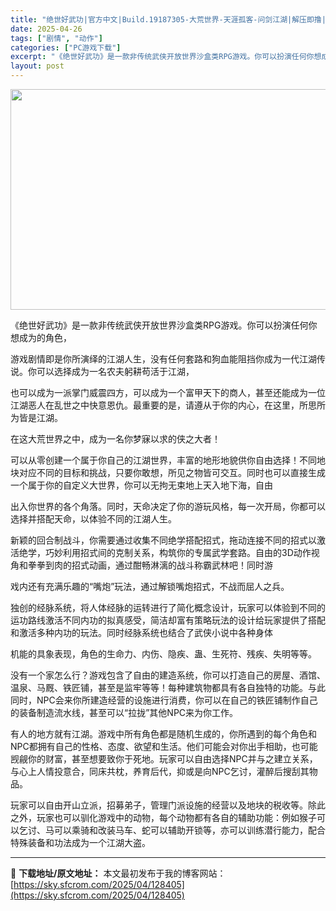 ```yaml
---
title: "绝世好武功|官方中文|Build.19187305-大荒世界-天涯孤客-问剑江湖|解压即撸|"
date: 2025-04-26
tags: ["剧情", "动作"]
categories: ["PC游戏下载"]
excerpt: "《绝世好武功》是一款非传统武侠开放世界沙盒类RPG游戏。你可以扮演任何你想成为的角色， 游戏剧情即是你所演绎的江湖人生，没有任何套路和狗血能阻挡你成为一代江湖传说。你可以选择成为一名农夫躬耕苟活于江湖， 也可以成为一派掌门威震四方，可以成为一个富甲天下的商人，甚至还能成为一位江湖恶人在乱世之中快意恩&hellip;"
layout: post
---
```


<img class="aligncenter size-full wp-image-128395" src="https://sky.sfcrom.com/wp-content/uploads/2025/04/2025042607453064.webp" alt="" width="616" height="353" />

《绝世好武功》是一款非传统武侠开放世界沙盒类RPG游戏。你可以扮演任何你想成为的角色，

游戏剧情即是你所演绎的江湖人生，没有任何套路和狗血能阻挡你成为一代江湖传说。你可以选择成为一名农夫躬耕苟活于江湖，

也可以成为一派掌门威震四方，可以成为一个富甲天下的商人，甚至还能成为一位江湖恶人在乱世之中快意恩仇。最重要的是，请遵从于你的内心，在这里，所思所为皆是江湖。

在这大荒世界之中，成为一名你梦寐以求的侠之大者！

可以从零创建一个属于你自己的江湖世界，丰富的地形地貌供你自由选择！不同地块对应不同的目标和挑战，只要你敢想，所见之物皆可交互。同时也可以直接生成一个属于你的自定义大世界，你可以无拘无束地上天入地下海，自由

出入你世界的各个角落。同时，天命决定了你的游玩风格，每一次开局，你都可以选择并搭配天命，以体验不同的江湖人生。

新颖的回合制战斗，你需要通过收集不同绝学搭配招式，拖动连接不同的招式以激活绝学，巧妙利用招式间的克制关系，构筑你的专属武学套路。自由的3D动作视角和拳拳到肉的招式动画，通过酣畅淋漓的战斗称霸武林吧！同时游

戏内还有充满乐趣的“嘴炮”玩法，通过解锁嘴炮招式，不战而屈人之兵。

独创的经脉系统，将人体经脉的运转进行了简化概念设计，玩家可以体验到不同的运功路线激活不同内功的拟真感受，简洁却富有策略玩法的设计给玩家提供了搭配和激活多种内功的玩法。同时经脉系统也结合了武侠小说中各种身体

机能的具象表现，角色的生命力、内伤、隐疾、蛊、生死符、残疾、失明等等。

没有一个家怎么行？游戏包含了自由的建造系统，你可以打造自己的房屋、酒馆、温泉、马厩、铁匠铺，甚至是监牢等等！每种建筑物都具有各自独特的功能。与此同时，NPC会来你所建造经营的设施进行消费，你可以在自己的铁匠铺制作自己的装备制造流水线，甚至可以“拉拢”其他NPC来为你工作。

有人的地方就有江湖。游戏中所有角色都是随机生成的，你所遇到的每个角色和NPC都拥有自己的性格、态度、欲望和生活。他们可能会对你出手相助，也可能觊觎你的财富，甚至想要致你于死地。玩家可以自由选择NPC并与之建立关系，与心上人情投意合，同床共枕，养育后代，抑或是向NPC乞讨，灌醉后搜刮其物品。

玩家可以自由开山立派，招募弟子，管理门派设施的经营以及地块的税收等。除此之外，玩家也可以驯化游戏中的动物，每个动物都有各自的辅助功能：例如猴子可以乞讨、马可以乘骑和改装马车、蛇可以辅助开锁等，亦可以训练潜行能力，配合特殊装备和功法成为一个江湖大盗。

---
📖 **下载地址/原文地址：** 本文最初发布于我的博客网站：[https://sky.sfcrom.com/2025/04/128405](https://sky.sfcrom.com/2025/04/128405)
